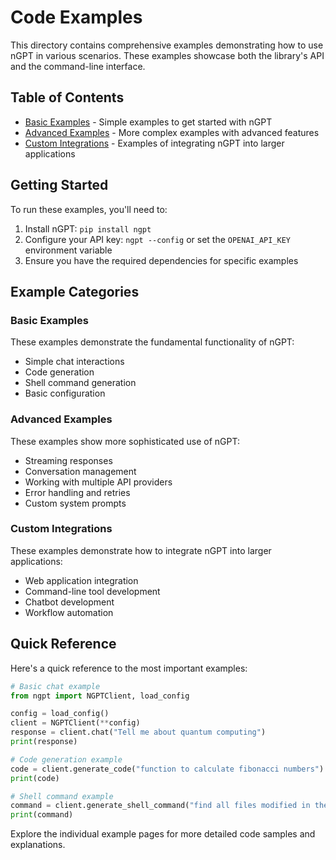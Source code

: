 # Code Examples

This directory contains comprehensive examples demonstrating how to use nGPT in various scenarios. These examples showcase both the library's API and the command-line interface.

## Table of Contents

- [Basic Examples](basic.md) - Simple examples to get started with nGPT
- [Advanced Examples](advanced.md) - More complex examples with advanced features
- [Custom Integrations](integrations.md) - Examples of integrating nGPT into larger applications

## Getting Started

To run these examples, you'll need to:

1. Install nGPT: `pip install ngpt`
2. Configure your API key: `ngpt --config` or set the `OPENAI_API_KEY` environment variable
3. Ensure you have the required dependencies for specific examples

## Example Categories

### Basic Examples

These examples demonstrate the fundamental functionality of nGPT:

- Simple chat interactions
- Code generation
- Shell command generation
- Basic configuration

### Advanced Examples

These examples show more sophisticated use of nGPT:

- Streaming responses
- Conversation management
- Working with multiple API providers
- Error handling and retries
- Custom system prompts

### Custom Integrations

These examples demonstrate how to integrate nGPT into larger applications:

- Web application integration
- Command-line tool development
- Chatbot development
- Workflow automation

## Quick Reference

Here's a quick reference to the most important examples:

```python
# Basic chat example
from ngpt import NGPTClient, load_config

config = load_config()
client = NGPTClient(**config)
response = client.chat("Tell me about quantum computing")
print(response)

# Code generation example
code = client.generate_code("function to calculate fibonacci numbers")
print(code)

# Shell command example
command = client.generate_shell_command("find all files modified in the last week")
print(command)
```

Explore the individual example pages for more detailed code samples and explanations. 